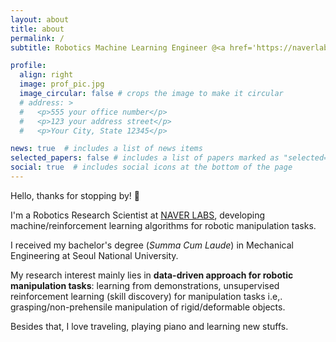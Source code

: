 ```yaml
---
layout: about
title: about
permalink: /
subtitle: Robotics Machine Learning Engineer @<a href='https://naverlabs.com/en/'>NAVER LABS</a>.

profile:
  align: right
  image: prof_pic.jpg
  image_circular: false # crops the image to make it circular
  # address: >
  #   <p>555 your office number</p>
  #   <p>123 your address street</p>
  #   <p>Your City, State 12345</p>

news: true  # includes a list of news items
selected_papers: false # includes a list of papers marked as "selected={true}"
social: true  # includes social icons at the bottom of the page
---
```


Hello, thanks for stopping by! 👋

I'm a Robotics Research Scientist at [NAVER LABS](https://naverlabs.com/en/), developing machine/reinforcement learning algorithms for robotic manipulation tasks. 

I received my bachelor's degree (*Summa Cum Laude*) in Mechanical Engineering at Seoul National University.

My research interest mainly lies in **data-driven approach for robotic manipulation tasks**: 
learning from demonstrations, unsupervised reinforcement learning (skill discovery) for manipulation tasks i.e,. grasping/non-prehensile manipulation of rigid/deformable objects.

Besides that, I love traveling, playing piano and learning new stuffs. 